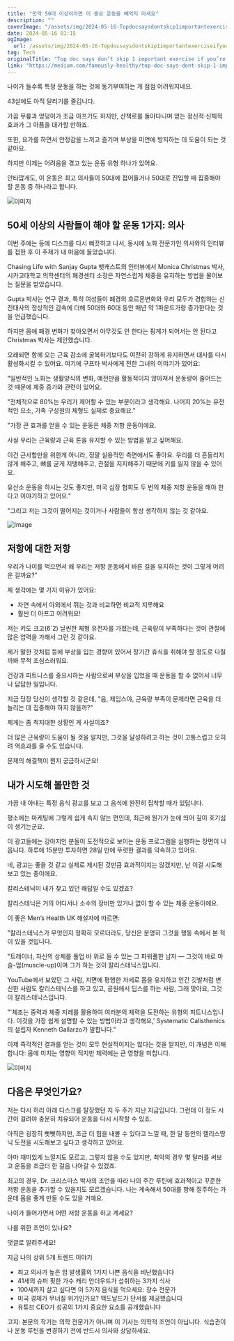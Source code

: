 ```yaml
---
title: "만약 50대 이상이라면 이 중요 운동을 빼먹지 마세요"
description: ""
coverImage: "/assets/img/2024-05-16-Topdocsaysdontskip1importantexerciseifyoureover50_0.png"
date: 2024-05-16 01:15
ogImage: 
  url: /assets/img/2024-05-16-Topdocsaysdontskip1importantexerciseifyoureover50_0.png
tag: Tech
originalTitle: "Top doc says don’t skip 1 important exercise if you’re over 50"
link: "https://medium.com/famously-healthy/top-doc-says-dont-skip-1-important-exercise-if-you-re-over-50-b93d9bde3970"
---
```



나이가 들수록 특정 운동을 하는 것에 동기부여하는 게 점점 어려워지네요.

43살에도 아직 달리기를 즐깁니다.

가끔 무릎과 엉덩이가 조금 아프기도 하지만, 산책로를 돌아다니며 얻는 정신적·신체적 효과가 그 아픔을 대가할 만하죠.

또한, 요가를 하면서 안정감을 느끼고 즐기며 부상을 미연에 방지하는 데 도움이 되는 것 같아요.



하지만 이제는 어려움을 겪고 있는 운동 유형 하나가 있어요.

안타깝게도, 이 운동은 최고 의사들이 50대에 접어들거나 50대로 진입할 때 집중해야 할 운동 중 하나라고 합니다.

![이미지](/assets/img/2024-05-16-Topdocsaysdontskip1importantexerciseifyoureover50_0.png)

## 50세 이상의 사람들이 해야 할 운동 1가지: 의사



이번 주에는 등에 디스크를 다시 삐끗하고 나서, 동시에 노화 전문가인 의사와의 인터뷰를 접한 후 이 주제가 내 마음에 들었습니다.

Chasing Life with Sanjay Gupta 팻캐스트의 인터뷰에서 Monica Christmas 박사, 시카고대학교 의학센터의 폐경센터 소장은 자연스럽게 체중을 유지하는 방법을 물어보는 질문을 받았습니다.

Gupta 박사는 연구 결과, 특히 여성들이 폐경의 호르몬변화와 우리 모두가 경험하는 신진대사의 정상적인 감속에 더해 50대와 60대 동안 매년 약 1파운드가량 증가한다는 것을 언급했습니다.

하지만 몸에 폐경 변화가 찾아오면서 아무것도 안 한다는 핑계가 되어서는 안 된다고 Christmas 박사는 제안했습니다.



오래되면 함께 오는 근육 감소에 굴복하기보다도 여전히 강하게 유지하면서 대사를 다시 활성화시킬 수 있어요. 여기에 구프타 박사에게 전한 그녀의 이야기가 있어요:

"일반적인 노화는 생활양식의 변화, 예전만큼 활동적이지 않아져서 운동량이 줄어드는 것 때문에 체중 증가와 관련이 있어요.

"전체적으로 80%는 우리가 제어할 수 있는 부분이라고 생각해요. 나머지 20%는 유전적인 요소, 가족 구성원의 체형도 실제로 중요해요."



"가장 큰 효과를 얻을 수 있는 운동은 체중 저항 운동이에요.

사실 우리는 근육량과 근육 톤을 유지할 수 있는 방법을 알고 싶어해요.

이건 근사함만을 위한게 아니라, 정말 실용적인 측면에서도 좋아요. 우리를 더 흔들리지 않게 해주고, 뼈를 굳게 지탱해주고, 관절을 지지해주기 때문에 키를 잃지 않을 수 있어요.

유산소 운동을 하시는 것도 좋지만, 미국 심장 협회도 두 번의 체중 저항 운동을 해야 한다고 이야기하고 있어요."



"그리고 저는 그것이 떨어지는 것이거나 사람들이 항상 생각하지 않는 것 같아요.

![Image](/assets/img/2024-05-16-Topdocsaysdontskip1importantexerciseifyoureover50_1.png)

## 저항에 대한 저항

우리가 나이를 먹으면서 왜 우리는 저항 운동에서 바른 길을 유지하는 것이 그렇게 어려운 걸까요?"



제 생각에는 몇 가지 이유가 있어요:

- 자연 속에서 야외에서 뛰는 것과 비교하면 비교적 지루해요
- 훨씬 더 아프고 어려워요!

저는 키도 크고(6`2) 날씬한 체형 유전자를 가졌는데, 근육량이 부족하다는 것이 관절에 많은 압력을 가해서 그런 것 같아요.

제가 말한 것처럼 등에 부상을 입는 경향이 있어서 장기간 휴식을 취해야 할 정도로 다칠까봐 무척 조심스러워요.



건강과 피트니스를 중요시하는 사람으로써 부상을 입었을 때 운동을 할 수 없어서 너무나 답답한 일입니다.

지금 당장 당신이 생각할 것 같은데, "음, 제임스야, 근육량 부족이 문제라면 근육을 더 늘리는 데 집중해야 하지 않을까?" 

제게는 좀 척지대한 상황인 게 사실이죠?

더 많은 근육량이 도움이 될 것을 알지만, 그것을 달성하려고 하는 것이 고통스럽고 오히려 역효과를 줄 수도 있습니다.



문제의 해결책이 뭔지 궁금하시군요!

## 내가 시도해 볼만한 것

가끔 내 아내는 특정 음식 광고를 보고 그 음식에 완전히 집착할 때가 있답니다.

평소에는 마케팅에 그렇게 쉽게 속지 않는 편인데, 최근에 뭔가가 눈에 띄어 깊이 호기심이 생기는군요.



이 광고들에는 강아지인 분들이 도전적으로 보이는 운동 프로그램을 실행하는 장면이 나옵니다. 하루에 15분만 투자하면 28일 만에 뚜렷한 결과를 약속하고 있어요.

네, 광고는 좋을 것 같고 실제로 제시된 것만큼 효과적이지는 않겠지만, 난 이걸 시도해보고 있는 중이에요.

칼리스테닉이 내가 찾고 있던 해답일 수도 있겠죠?

칼리스테닉은 거의 어디서나 소수의 장비만 있거나 없이 할 수 있는 체중 운동이에요.



이 좋은 Men’s Health UK 해설자에 따르면:

"칼리스테닉스가 무엇인지 정확히 모르더라도, 당신은 분명히 그것을 행동 속에서 본 적이 있을 것입니다.

"트레이너, 자신의 상체를 풀업 바 위로 들 수 있는 그 파워풀한 남자 — 그것이 바로 마슬-업(muscle-up)이며 그가 하는 것이 칼리스테닉스입니다.

YouTube에서 보았던 그 사람, 지면에 평행한 자세로 몸을 유지하고 인간 깃발처럼 변신한 사람도 칼리스테닉스를 하고 있고, 공원에서 딥스를 하는 사람, 그래 맞아요, 그것이 칼리스테닉스입니다.



"'체조는 중력과 체중 지레를 활용하여 여러분의 체력을 도전하는 유형의 피트니스입니다. 이것을 가장 쉽게 설명할 수 있는 방법이라고 생각해요,' Systematic Calisthenics의 설립자 Kenneth Gallarzo가 말합니다."

이제 즉각적인 결과를 얻는 것이 모두 현실적이지는 않다는 것을 알지만, 이 개념은 이해합니다: 몸에 미치는 영향이 적지만 체력에는 큰 영향을 미칩니다.

![이미지](/assets/img/2024-05-16-Topdocsaysdontskip1importantexerciseifyoureover50_2.png)

## 다음은 무엇인가요?



저는 다시 허리 아래 디스크를 탈장했던 지 두 주가 지난 지금입니다. 그런데 이 정도 시간이 걸려야 충분히 치유되어 운동을 다시 시작할 수 있죠.

아직은 굉장히 뻣뻣하지만, 조금 더 힘을 내볼 수 있다고 느낄 때, 한 달 동안의 캘리스땅닉 도전을 시도해보고 싶다고 생각하고 있어요.

아마 재미있게 느낄지도 모르고, 그렇지 않을 수도 있지만, 최악의 경우 몇 달러를 써보고 운동을 조금더 한 걸음 나아갈 수 있겠죠.

최고의 경우, Dr. 크리스마스 박사의 조언을 따라 나의 주간 루틴에 효과적이고 꾸준한 저항 운동을 추가할 수 있을지도 모르겠습니다. 나는 계속해서 50대를 향해 질주하는 가운데 몸을 좋게 만들 수도 있을 거예요.



나이가 들어가면서 어떤 저항 운동을 하고 계세요?

나를 위한 조언이 있나요?

댓글로 알려주세요!

지금 나의 상위 5개 트렌드 이야기



- 최고 의사가 높은 암 발생률의 1가지 나쁜 음식을 비난했습니다
- 41세의 슈퍼 핏한 가수 캐리 언더우드가 섭취하는 3가지 식사
- 100세까지 살고 싶다면 이 5가지 음식을 먹으세요: 장수 전문가
- 미국 경제가 무너질 위기인가요? 맥도날드가 단서를 제공했습니다
- 유튜브 CEO가 성공의 1가지 중요한 요소를 공개했습니다

고지: 본문의 작가는 의학 전문가가 아니며 이 기사는 의학적 조언이 아닙니다. 식습관이나 운동 루틴을 변경하기 전에 반드시 의사와 상담하세요.
